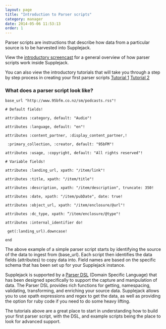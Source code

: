 ```yaml
---
layout: page
title: "Introduction to Parser scripts"
category: manager
date: 2014-05-06 11:53:13
order: 1
---
```



Parser scripts are instructions that describe how data from a particular source is to be harvested into Supplejack. 

View the [introductory screencast](http://youtu.be/MLUURxcfcLc) for a general overview of how parser scripts work inside Supplejack. 

You can also view the introductory tutorials that will take you through a step by step process in creating your first parser scripts [Tutorial 1](https://drive.google.com/file/d/0B63EYVIeMWSfdThwRXhxcllwTVE/edit?usp=sharing) [Tutorial 2](https://drive.google.com/file/d/0B63EYVIeMWSfdERXYTJJYmR2cW8/edit?usp=sharing)

### What does a parser script look like?

    base_url "http://www.95bfm.co.nz/sm/podcasts.rss"!

    # Default fields!

    attributes :category, default: "Audio"!

    attributes :language, default: "en"!

    attributes :content_partner, :display_content_partner,!

     :primary_collection, :creator, default: "95bFM"!

    attributes :usage, :copyright, default: "All rights reserved"!

    # Variable fields!

    attributes :landing_url, xpath: "/item/link"!

    attributes :title, xpath: "/item/title"!

    attributes :description, xpath: "/item/description", truncate: 350!

    attributes :date, xpath: "/item/pubDate", date: true!

    attributes :object_url, xpath: "/item/enclosure/@url"!

    attributes :dc_type, xpath: “/item/enclosure/@type"!

    attributes :internal_identifier do!

     get(:landing_url).downcase!

    end

The above example of a simple parser script starts by identifying the source of the data to ingest from (base_url). Each script then identifies the data fields (attributes) to copy data into. Field names are based on the specific schema that has been set up for your Supplejack instance. 

Supplejack is supported by a [Parser DSL](/supplejack/manager/parser-dsl-domain-specific-language.html) (Domain Specific Language) that has been designed specifically to support the capture and manipulation of data. The Parser DSL provides rich functions for getting, namespacing, validating, transforming, and enriching your source data. Supplejack allows you to use xpath expressions and regex to get the data, as well as providing the option for ruby code if you need to do some heavy lifting.

The tutorials above are a great place to start in understanding how to build your first parser script, with the DSL, and example scripts being the place to look for advanced support.


